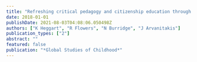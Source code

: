 ```yaml
---
title: "Refreshing critical pedagogy and citizenship education through the lens of justice and complexity pedagogy"
date: 2018-01-01
publishDate: 2021-08-03T04:08:06.050498Z
authors: ["K Heggart", "R Flowers", "N Burridge", "J Arvanitakis"]
publication_types: ["2"]
abstract: ""
featured: false
publication: "*Global Studies of Childhood*"
---
```


